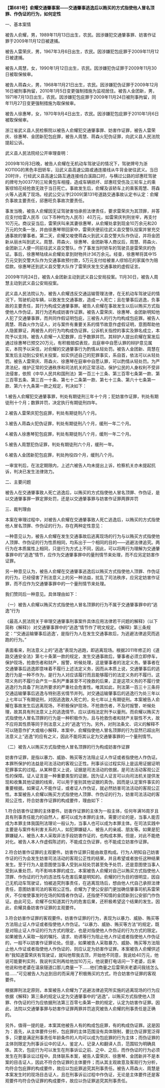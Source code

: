 **【第681号】俞耀交通肇事案——交通肇事逃逸后以贿买的方式指使他人冒名顶罪、作伪证的行为，如何定性**

一、基本案情

被告人俞耀，男，1989年11月13日出生，农民。因涉嫌犯交通肇事罪、妨害作证罪于2009年11月12日被逮捕。

被告人雷荣庆，男，1967年3月6日出生，农民。因涉嫌犯包庇罪于2009年11月12日被逮捕。

被告人周慧，女，1990年1月12日出生，农民。因涉嫌犯伪证罪于2009年11月30日被取保候审。

被告人蒋森火，男，1968年11月21日出生，农民。因涉嫌犯伪证罪于2009年12月16日被刑事拘留，2010年1月5日变更强制措施为监视居住。被告人金团新，男，1971年7月13日出生，农民。因涉嫌犯包庇罪于2009年11月24日被刑事拘留，同年11月27日变更强制措施为取保候审。

被告人徐惠琴，女，1970年9月4日出生，农民。因涉嫌犯包庇罪于2010年1月6日被取保候审。

浙江省武义县人民检察院以被告人俞耀犯交通肇事罪、妨害作证罪，被告人雷荣庆、徐惠琴、金团新犯包庇罪，被告人周慧、蒋森火犯伪证罪，向武义县人民法院提起公诉。

武义县人民法院经公开审理查明：

2009年10月3日晚，被告人俞耀在无机动车驾驶证的情况下，驾驶牌号为浙KO110G的黑色丰田轿车，沿武义县高速公路或通连接线从牛背金驶往武义。当日20时许，行经武义县高速公路互通连接线白溪路口时，与横过公路的邱惠旺驾驶的牌号为00377的三轮黄包车相撞，造成车辆损坏、邱惠旺受伤及三轮车上的乘客缪旭花经抢救无效于当日死亡。事故发生后，俞耀及该轿车上的乘客周慧、蒋森火等人逃离了现场。经武公交认字\[2009\]第131号道路交通事故认定书认定：俞耀负事故主要责任，邱惠旺负事故次要责任。

事发当晚，被告人俞耀因无证驾驶害怕承担法律责任，要求雷荣庆为其顶罪，并答应支付给雷人民币（以下币种均为人民币）40万元，如雷荣庆判刑坐牢，再支付10万元。商议妥当后，雷荣庆叫来其妻徐惠琴，从俞耀处拿到现金10万余元和20万元的欠条一张，并由徐惠琴带回家中，雷荣庆便前往武义县交警队投案并冒充交通事故的肇事者。第二天，俞耀又唆使蒋森火到武义县交警大队作伪证，并将金团新从丽水叫到武义。周慧、蒋森火、徐惠琴、金团新等人商议后，周慧、蒋森火、金团新三人便一同前往武义县交警队，作了事发当时轿车的驾驶员是雷荣庆的伪证。事后，徐惠琴陆续从俞耀处拿到财物共计36万余元。经查，徐惠琴将其中15万元交到交警大队作为交通事故预付款，5万元支付给被害人缪旭花的家属作为赔偿款。徐惠琴还到武义县交警大队作了雷荣庆发生交通事故的虚假证言。

2009年11月24日，被告人金团新主动到武义县公安局投案。11月30日，被告人周慧主动到武义县公安局投案。

武义县人民法院认为，被告人俞耀违反交通运输管理法律，在无机动车驾驶证的情况下，驾驶机动车辆，以致发生交通事故，造成一人死亡；且在肇事后逃逸，负事故的主要责任，其行为构成交通肇事罪。被告人俞耀在事故发生以后以贿买方式指使他人作伪证，其行为还构成妨害作证罪。被告人雷荣庆、徐惠琴、金团新明知他人犯了交通肇事罪，而共同作假证明包庇，三被告人的行为均构成包庇罪。被告人周慧、蒋森火作为证人，对与案件有重要关系的情节故意作虚假证明，意图帮助他人隐匿罪证，两被告人的行为均构成伪证罪。公诉机关指控的事实及罪名成立，本院予以支持。被告人俞耀一人犯数罪，应予数罪并罚。其辩护人提出俞耀在案发后通过徐惠琴已预交20万元，有积极赔偿表现，且庭审中自愿认罪的辩护意见属实，本院予以采信，对俞耀的交通肇事行为酌情从轻处罚。被告人金团新、周慧在案发后主动到公安机关投案，如实供述自己的犯罪事实，系自首，依法可以从轻处罚。被告人雷荣庆、蒋森火、徐惠琴在庭审中自愿认罪，可以酌情从轻处罚。为严肃法纪，维护正常的交通秩序和司法机关的正常活动，保护公民的人身权利不受非法侵害，依照《中华人民共和国刑法》第一百三十三条、第三百零七条第一款、第三百零五条、第三百一十条、第七十二条第一款、第七十三条、第六十七条第一款、第六十九条第一款之规定，判决如下：

1.被告人俞耀犯交通肇事罪，判处有期徒刑三年十个月；犯妨害作证罪，判处有期徒刑十个月；数罪并罚，决定执行有期徒刑四年。

2.被告人雷荣庆犯包庇罪，判处有期徒刑八个月。

3.被告人蒋森火犯伪证罪，判处有期徒刑八个月，缓刑一年二个月。

4.被告人徐惠琴犯包庇罪，判处有期徒刑八个月，缓刑一年二个月。

5.被告人周慧犯伪证罪，判处有期徒刑六个月，缓刑一年。

6.被告人金团新犯包庇罪，判处拘役四个月，缓刑八个月。

一审宣判后，在法定期限内，上述六被告人均未提出上诉，检察机关亦未提起抗诉，判决已发生法律效力。

二、主要问题

被告人在交通肇事致人死亡逃逸后，以贿买的方式指使他人冒名顶罪、作伪证，是以交通肇事罪一罪定罪处罚，还是以交通肇事罪与妨害作证罪两罪并罚

三、裁判理由

本案在审理过程中，对被告人俞耀在交通肇事致人死亡逃逸后，以贿买的方式指使他人冒名顶罪、作伪证的行为，存在两种定性意见：

一种意见认为，被告人俞耀在发生交通事故后逃离现场的行为与以贿买方式指使他人顶罪、作伪证的行为性质相同，均系出于一个相同的目的——逃避法律追究。两行为在本质属性上相同，只是行为方式上不同，因此，可以将两行为理解为交通肇事罪中的“逃逸”情节，应作为交通肇事罪中的量刑情节来处理，而不应另定妨害作证罪。

另一种意见认为，被告人俞耀在交通肇事逃逸后以贿买方式指使他人顶罪、作伪证的行为，已经侵害了刑法意义上的另一种法益，扰乱了司法秩序，应另定妨害作证罪，而不应作为交通肇事罪中的一个量刑情节来处理。

我们赞同后一种意见。具体理由如下：

（一）被告人俞耀以贿买方式指使他人冒名顶罪的行为不属于交通肇事罪中的“逃逸”行为

《最高人民法院关于审理交通肇事刑事案件具体应用法律若干问题的解释》（以下简称《解释》）对交通肇事罪中的“逃逸”情节作了明文规定。《解释》第三条规定：“‘交通运输肇事后逃逸’，是指行为人在发生交通事故后，为逃避法律追究而逃跑的行为。”

表面看来，刑法意义上的“逃逸”表现为逃跑，即逃离现场。根据2011年修正的《道路交通安全法》第七十条第一款的规定，发生交通事故后，肇事者必须立即停车，保护现场，抢救伤者和财产，报警，听候处理，这是肇事者的法定义务。肇事者在交通肇事后逃逸即意味着不履行上述法定义务，因而从本质上说，交通肇事后的逃逸行为是一种不作为，是行为人对应该履行而且能够履行的法定义务的不履行。这项义务的不履行会产生一系列严重甚至不可挽救的后果，正是这项义务的不履行使逃逸行为具备了刑法所要求的严重社会危害性。唯其如此，刑法第一百三十三条将交通运输肇事后逃逸与特别恶劣情节并列。对交通运输肇事后的逃逸行为处三年以上七年以下有期徒刑，对因逃逸致人死亡的，处七年以上有期徒刑。本案被告人俞耀在事故发生后逃离现场，不积极保护现场，不抢救伤者，不及时报警，听候处理，故其具有刑法意义上的逃逸情节，应以该档法定刑予以量刑。而俞耀以贿买方式指使他人冒名顶罪的行为是一种积极作为，且与抢救伤者和财产关联性不大，故不应将其性质等同于刑法意义上的“逃逸”行为。另外，对刑法条文、词义的解释不可以随意作扩大或缩小解释，本案中，俞耀指使他人冒名顶罪的行为显然已超出刑法意义上“逃逸”的应有之义，因此不能将其认定为交通肇事罪的一个量刑情节。

（二）被告人以贿买方式指使他人冒名顶罪的行为构成妨害作证罪

妨害作证罪，是指以暴力、威胁、贿买等方法阻止证人作证或者指使他人作伪证。本罪所保护的法益是司法活动的客观公正性。刑事诉讼过程实际上是运用证据证明犯罪事实的过程。从某种意义上说，证据是司法活动的依据，是司法活动客观公正性的保障。证人证言是一种重要类型的证据，因为证人证言可以向司法机关提供发现和收集其他证据的线索，可以用于鉴别其他证据的真伪，因而是认定案件事实的重要根据。如果证人不能作证，或者证人作伪证，就必然妨害司法活动的客观公正性。本案被告人俞耀以贿买方式指使他人顶罪、作伪证的行为，妨害司法活动的客观公正性，符合妨害作证罪的构成要件，理由如下：

1.符合妨害作证罪的主体要件。妨害作证罪的主体为一般主体，任何年满16周岁且具有刑事责任能力的自然人，都可以成为本罪的主体。需要讨论的是，当事人能否成为本罪主体我国刑法理论一般认为，当事人也可以成为本罪主体。在司法实践中主要是与案件有利害关系的人，如犯罪嫌疑人、被告人的亲戚、朋友等。如果是犯罪嫌疑人、被告人本人采取非法手段妨害作证的，也构成本罪。但是，对此不能绝对化。被告人本人作虚假陈述的，不能成立伪证罪，也不能成立妨害作证罪。

2.符合妨害作证罪的主观要件。妨害作证罪只能由故意构成。行为人明知自己妨害作证的行为会发生妨害司法活动的客观公正性的结果，并且希望或者放任这种结果发生。至于行为人是意图使当事人受到从轻处罚甚至免予处罚，还是意图使当事人受到从重处罚，均不影响本罪的成立。本案被告人俞耀对自己以贿买方式指使他人顶罪、作伪证的行为的违法性与危害后果是明知的。俞耀的行为目的很明显，因自己无机动车驾驶证，怕被追究刑事责任，在逃离现场后，想由他人代自己承担法律责任，意图妨害司法的客观公正性。俞耀为了使公安部门更加确信肇事司机系雷荣庆，不仅唆使事发时在场的知情者作伪证，还指使不知情的金团新到公安部门作伪证。由此可见，俞耀不仅知道其行为的危害后果，还积极希望这个结果的发生。因此，俞耀具备妨害作证罪的主观要件。

3.符合妨害作证罪的客观要件。妨害作证罪的行为，表现为以暴力、威胁、贿买等方法阻止证人作证或者指使他人作伪证。“以暴力、威胁、贿买等方法”的规定，既是对阻止证人作证的行为方式的限定，也是对指使他人作伪证的行为方式的限定。如果被告人采取一般的嘱托、请求、劝诱等行为阻止他人作证或者指使他人作伪证的，一般不以妨害作证罪论处。但是，如果被告人采取暴力、威胁、贿买等方法阻止他人作证或者指使他人作伪证的，则应认定为妨害作证罪。本案被告人俞耀供述称“我知道雷荣庆有驾驶证，就叫他帮我去顶，开始他不同意，我说给40万元，他说可能要判实刑，我说判实刑再给他加10万元，他说要打电话问一下老婆，后来他说和他老婆在温泉隧道口那儿商量一下……他们商量之后雷荣庆老婆问我钱怎么给……”可见被告人为达到目的而采用了积极贿买的方式，符合妨害作证罪的客观要件。

根据罪刑法定原则，本案被告人俞耀为了逃避法律追究所实施的逃离现场的行为应依据《解释》第三条的规定认定为交通肇事中的“逃逸”，以贿买方式指使他人顶罪、作伪证的行为应依据刑法第三百零七条第一款的规定，认定为妨害作证罪。因此，法院以交通肇事罪与妨害作证罪两罪并罚追究被告人俞耀的刑事责任是正确的。

另外，值得一提的是，本案其他被告人有的构成包庇罪，有的构成伪证罪。这是因为：首先，从主体要件分析，包庇罪的主体范围没有具体限制，要比伪证罪宽泛得多，只要是满足刑事责任年龄条件的人均可以成为包庇罪的行为主体；而伪证罪的主体则限定为刑事诉讼中的证人、鉴定人、记录人和翻译人员，范围较为明确具体。其次，包庇行为可以发生在刑事诉讼之前、之中、之后，而作伪证的行为必须发生在刑事诉讼过程中。具体联系本案，被告人雷荣庆、徐惠琴、金团新并不是本案的目击证人，因此不符合伪证罪的主体要件；而从其主观故意及客观行为分析，均符合包庇罪的构成要件，故应以包庇罪追究其刑事责任。被告人蒋森火、周慧是本案发生时的现场目击证人，且在刑事诉讼过程中作伪证，无论是主体要件还是客观要件均符合伪证罪的构成要件，故应以伪证罪追究其刑事责任。